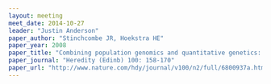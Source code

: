 ```yaml
---
layout: meeting
meet_date: 2014-10-27
leader: "Justin Anderson"
paper_author: "Stinchcombe JR, Hoekstra HE"
paper_year: 2008
paper_title: "Combining population genomics and quantitative genetics: finding the genes underlying ecologically important traits"
paper_journal: "Heredity (Edinb) 100: 158-170"
paper_url: "http://www.nature.com/hdy/journal/v100/n2/full/6800937a.html"
---
```

